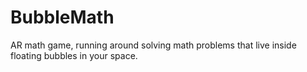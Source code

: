 # BubbleMath
AR math game, running around solving math problems that live inside floating bubbles in your space.
